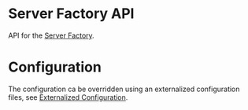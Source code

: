 # Server Factory API

API for the [Server Factory](https://github.com/milos85vasic/Server-Factory).

# Configuration

The configuration ca be overridden using an externalized configuration files, see
[Externalized Configuration](https://docs.spring.io/spring-boot/docs/1.0.1.RELEASE/reference/html/boot-features-external-config.html).
